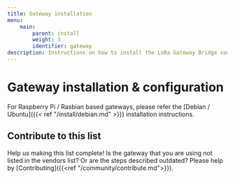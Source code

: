 ```yaml
---
title: Gateway installation
menu:
    main:
        parent: install
        weight: 3
        identifier: gateway
description: Instructions on how to install the LoRa Gateway Bridge component on the gateway itself.
---
```


# Gateway installation & configuration

For Raspberry Pi / Rasbian based gateways, please refer the
[Debian / Ubuntu]({{< ref "/install/debian.md" >}}) installation instructions.

## Contribute to this list

Help us making this list complete! Is the gateway that you are using not
listed in the vendors list? Or are the steps described outdated?
Please help by [Contributing]({{<ref "/community/contribute.md">}}).
